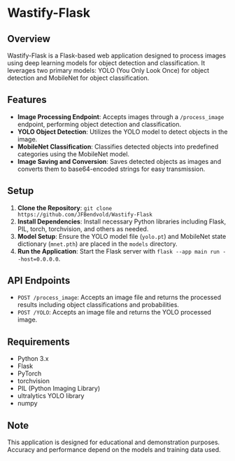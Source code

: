 # Wastify-Flask

## Overview
Wastify-Flask is a Flask-based web application designed to process images using deep learning models for object detection and classification. It leverages two primary models: YOLO (You Only Look Once) for object detection and MobileNet for object classification.

## Features
- **Image Processing Endpoint**: Accepts images through a `/process_image` endpoint, performing object detection and classification.
- **YOLO Object Detection**: Utilizes the YOLO model to detect objects in the image.
- **MobileNet Classification**: Classifies detected objects into predefined categories using the MobileNet model.
- **Image Saving and Conversion**: Saves detected objects as images and converts them to base64-encoded strings for easy transmission.

## Setup
1. **Clone the Repository**: `git clone https://github.com/JFBendvold/Wastify-Flask`
2. **Install Dependencies**: Install necessary Python libraries including Flask, PIL, torch, torchvision, and others as needed.
3. **Model Setup**: Ensure the YOLO model file (`yolo.pt`) and MobileNet state dictionary (`mnet.pth`) are placed in the `models` directory.
4. **Run the Application**: Start the Flask server with `flask --app main run --host=0.0.0.0`.

## API Endpoints
- `POST /process_image`: Accepts an image file and returns the processed results including object classifications and probabilities.
- `POST /YOLO`: Accepts an image file and returns the YOLO processed image.

## Requirements
- Python 3.x
- Flask
- PyTorch
- torchvision
- PIL (Python Imaging Library)
- ultralytics YOLO library
- numpy

## Note
This application is designed for educational and demonstration purposes. Accuracy and performance depend on the models and training data used.
